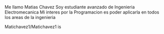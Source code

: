 Me llamo Matias Chavez
Soy estudiante avanzado de Ingenieria Electromecanica
Mi interes por la Programacion es poder aplicarla en todos los areas de la ingenieria


Matichavez1/Matichavez1 is 
